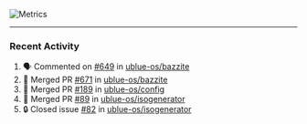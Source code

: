 ![Metrics](https://metrics.lecoq.io/KyleGospo?template=classic&base=header%2C%20activity%2C%20community%2C%20repositories%2C%20metadata&base.indepth=false&base.hireable=false&base.skip=false&config.timezone=America%2FLos_Angeles)

---
### Recent Activity
<!--START_SECTION:activity-->
1. 🗣 Commented on [#649](https://github.com/ublue-os/bazzite/issues/649#issuecomment-1888253410) in [ublue-os/bazzite](https://github.com/ublue-os/bazzite)
2. 🎉 Merged PR [#671](https://github.com/ublue-os/bazzite/pull/671) in [ublue-os/bazzite](https://github.com/ublue-os/bazzite)
3. 🎉 Merged PR [#189](https://github.com/ublue-os/config/pull/189) in [ublue-os/config](https://github.com/ublue-os/config)
4. 🎉 Merged PR [#89](https://github.com/ublue-os/isogenerator/pull/89) in [ublue-os/isogenerator](https://github.com/ublue-os/isogenerator)
5. 🔒 Closed issue [#82](https://github.com/ublue-os/isogenerator/issues/82) in [ublue-os/isogenerator](https://github.com/ublue-os/isogenerator)
<!--END_SECTION:activity-->
